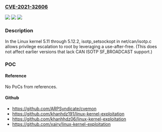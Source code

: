### [CVE-2021-32606](https://cve.mitre.org/cgi-bin/cvename.cgi?name=CVE-2021-32606)
![](https://img.shields.io/static/v1?label=Product&message=n%2Fa&color=blue)
![](https://img.shields.io/static/v1?label=Version&message=n%2Fa&color=blue)
![](https://img.shields.io/static/v1?label=Vulnerability&message=n%2Fa&color=brighgreen)

### Description

In the Linux kernel 5.11 through 5.12.2, isotp_setsockopt in net/can/isotp.c allows privilege escalation to root by leveraging a use-after-free. (This does not affect earlier versions that lack CAN ISOTP SF_BROADCAST support.)

### POC

#### Reference
No PoCs from references.

#### Github
- https://github.com/ARPSyndicate/cvemon
- https://github.com/khanhdz191/linux-kernel-exploitation
- https://github.com/khanhhdz06/linux-kernel-exploitation
- https://github.com/xairy/linux-kernel-exploitation

